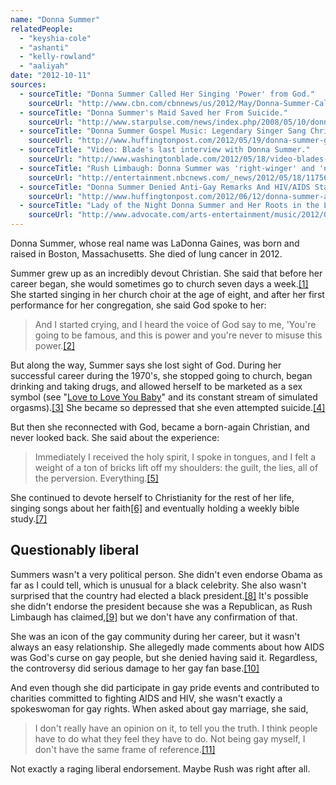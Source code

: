 ```yaml
---
name: "Donna Summer"
relatedPeople:
  - "keyshia-cole"
  - "ashanti"
  - "kelly-rowland"
  - "aaliyah"
date: "2012-10-11"
sources:
  - sourceTitle: "Donna Summer Called Her Singing 'Power' from God."
    sourceUrl: "http://www.cbn.com/cbnnews/us/2012/May/Donna-Summer-Called-Her-Singing-Power-from-God/"
  - sourceTitle: "Donna Summer's Maid Saved her From Suicide."
    sourceUrl: "http://www.starpulse.com/news/index.php/2008/05/10/donna_summer_s_maid_saved_her_from_suici"
  - sourceTitle: "Donna Summer Gospel Music: Legendary Singer Sang Christian Songs."
    sourceUrl: "http://www.huffingtonpost.com/2012/05/19/donna-summer-gospel-music_n_1529052.html"
  - sourceTitle: "Video: Blade's last interview with Donna Summer."
    sourceUrl: "http://www.washingtonblade.com/2012/05/18/video-blades-last-interview-with-donna-summer/"
  - sourceTitle: "Rush Limbaugh: Donna Summer was 'right-winger' and 'not a fan' of rap."
    sourceUrl: "http://entertainment.nbcnews.com/_news/2012/05/18/11756481-rush-limbaugh-donna-summer-was-right-winger-and-not-a-fan-of-rap?lite"
  - sourceTitle: "Donna Summer Denied Anti-Gay Remarks And HIV/AIDS Statements In 1989 ACT UP Letter."
    sourceUrl: "http://www.huffingtonpost.com/2012/06/12/donna-summer-anti-gay-remarks-apology-letter_n_1591615.html"
  - sourceTitle: "Lady of the Night Donna Summer and Her Roots in the LGBT Community."
    sourceUrl: "http://www.advocate.com/arts-entertainment/music/2012/05/17/lady-night-donna-summer-and-her-roots-lgbt-community"
---
```


Donna Summer, whose real name was LaDonna Gaines, was born and raised in Boston, Massachusetts. She died of lung cancer in 2012.

Summer grew up as an incredibly devout Christian. She said that before her career began, she would sometimes go to church seven days a week.<a class="source-citation" href="#http://www.cbn.com/cbnnews/us/2012/May/Donna-Summer-Called-Her-Singing-Power-from-God/" title="Donna Summer Called Her Singing &apos;Power&apos; from God.">[1]</a> She started singing in her church choir at the age of eight, and after her first performance for her congregation, she said God spoke to her:

>And I started crying, and I heard the voice of God say to me, 'You're going to be famous, and this is power and you're never to misuse this power.<a class="source-citation" href="#http://www.cbn.com/cbnnews/us/2012/May/Donna-Summer-Called-Her-Singing-Power-from-God/" title="Donna Summer Called Her Singing &apos;Power&apos; from God.">[2]</a>

But along the way, Summer says she lost sight of God. During her successful career during the 1970's, she stopped going to church, began drinking and taking drugs, and allowed herself to be marketed as a sex symbol (see "[Love to Love You Baby](http://www.youtube.com/watch?v=V5AztWseIdU)" and its constant stream of simulated orgasms).<a class="source-citation" href="#http://www.cbn.com/cbnnews/us/2012/May/Donna-Summer-Called-Her-Singing-Power-from-God/" title="Donna Summer Called Her Singing &apos;Power&apos; from God.">[3]</a> She became so depressed that she even attempted suicide.<a class="source-citation" href="#http://www.starpulse.com/news/index.php/2008/05/10/donna_summer_s_maid_saved_her_from_suici" title="Donna Summer&apos;s Maid Saved her From Suicide.">[4]</a>

But then she reconnected with God, became a born-again Christian, and never looked back. She said about the experience:

>Immediately I received the holy spirit, I spoke in tongues, and I felt a weight of a ton of bricks lift off my shoulders: the guilt, the lies, all of the perversion. Everything.<a class="source-citation" href="#http://www.cbn.com/cbnnews/us/2012/May/Donna-Summer-Called-Her-Singing-Power-from-God/" title="Donna Summer Called Her Singing &apos;Power&apos; from God.">[5]</a>

She continued to devote herself to Christianity for the rest of her life, singing songs about her faith<a class="source-citation" href="#http://www.huffingtonpost.com/2012/05/19/donna-summer-gospel-music_n_1529052.html" title="Donna Summer Gospel Music: Legendary Singer Sang Christian Songs.">[6]</a> and eventually holding a weekly bible study.<a class="source-citation" href="#http://www.cbn.com/cbnnews/us/2012/May/Donna-Summer-Called-Her-Singing-Power-from-God/" title="Donna Summer Called Her Singing &apos;Power&apos; from God.">[7]</a>

## Questionably liberal

Summers wasn't a very political person. She didn't even endorse Obama as far as I could tell, which is unusual for a black celebrity. She also wasn't surprised that the country had elected a black president.<a class="source-citation" href="#http://www.washingtonblade.com/2012/05/18/video-blades-last-interview-with-donna-summer/" title="Video: Blade&apos;s last interview with Donna Summer.">[8]</a> It's possible she didn't endorse the president because she was a Republican, as Rush Limbaugh has claimed,<a class="source-citation" href="#http://entertainment.nbcnews.com/_news/2012/05/18/11756481-rush-limbaugh-donna-summer-was-right-winger-and-not-a-fan-of-rap?lite" title="Rush Limbaugh: Donna Summer was &apos;right-winger&apos; and &apos;not a fan&apos; of rap.">[9]</a> but we don't have any confirmation of that.

She was an icon of the gay community during her career, but it wasn't always an easy relationship. She allegedly made comments about how AIDS was God's curse on gay people, but she denied having said it. Regardless, the controversy did serious damage to her gay fan base.<a class="source-citation" href="#http://www.huffingtonpost.com/2012/06/12/donna-summer-anti-gay-remarks-apology-letter_n_1591615.html" title="Donna Summer Denied Anti-Gay Remarks And HIV/AIDS Statements In 1989 ACT UP Letter.">[10]</a>

And even though she did participate in gay pride events and contributed to charities committed to fighting AIDS and HIV, she wasn't exactly a spokeswoman for gay rights. When asked about gay marriage, she said,

>I don't really have an opinion on it, to tell you the truth. I think people have to do what they feel they have to do. Not being gay myself, I don't have the same frame of reference.<a class="source-citation" href="#http://www.advocate.com/arts-entertainment/music/2012/05/17/lady-night-donna-summer-and-her-roots-lgbt-community" title="Lady of the Night Donna Summer and Her Roots in the LGBT Community.">[11]</a>

Not exactly a raging liberal endorsement. Maybe Rush was right after all.